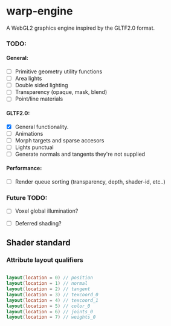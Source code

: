 # warp-engine

A WebGL2 graphics engine inspired by the GLTF2.0 format.


### TODO:

#### General:
- [ ] Primitive geometry utility functions
- [ ] Area lights
- [ ] Double sided lighting
- [ ] Transparency (opaque, mask, blend)
- [ ] Point/line materials

#### GLTF2.0:
- [x] General functionality.
- [ ] Animations
- [ ] Morph targets and sparse accesors
- [ ] Lights punctual
- [ ] Generate normals and tangents they're not supplied

#### Performance:
- [ ] Render queue sorting (transparency, depth, shader-id, etc..)

### Future TODO:
- [ ] Voxel global illumination?
- [ ] Deferred shading?



## Shader standard

### Attribute layout qualifiers

```glsl

layout(location = 0) // position
layout(location = 1) // normal
layout(location = 2) // tangent
layout(location = 3) // texcoord_0
layout(location = 4) // texcoord_1
layout(location = 5) // color_0
layout(location = 6) // joints_0
layout(location = 7) // weights_0

```
